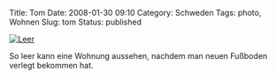 Title: Tom
Date: 2008-01-30 09:10
Category: Schweden
Tags: photo, Wohnen
Slug: tom
Status: published

[![Leer](/pic/tomstol_s.jpg "Leer")](/pic/tomstol_l.jpg)

So leer kann eine Wohnung aussehen, nachdem man neuen Fußboden verlegt
bekommen hat.

